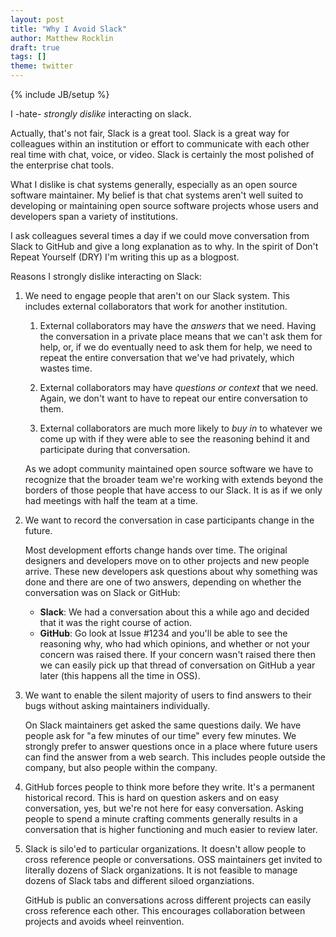 ```yaml
---
layout: post
title: "Why I Avoid Slack"
author: Matthew Rocklin
draft: true
tags: []
theme: twitter
---
```

{% include JB/setup %}


I -hate- *strongly dislike* interacting on slack.

Actually, that's not fair, Slack is a great tool.  Slack is a great way for
colleagues within an institution or effort to communicate with each other real
time with chat, voice, or video.  Slack is certainly the most polished of the
enterprise chat tools.

What I dislike is chat systems generally, especially as an open source software
maintainer.  My belief is that chat systems aren't well suited to developing or
maintaining open source software projects whose users and developers span a
variety of institutions.

I ask colleagues several times a day if we could move conversation from Slack
to GitHub and give a long explanation as to why.  In the spirit of Don't Repeat
Yourself (DRY) I'm writing this up as a blogpost.

Reasons I strongly dislike interacting on Slack:

1.  We need to engage people that aren't on our Slack system.
    This includes external collaborators that work for another institution.

    1.  External collaborators may have the *answers* that we need.  Having the
        conversation in a private place means that we can't ask them for help,
        or, if we do eventually need to ask them for help, we need to repeat
        the entire conversation that we've had privately, which wastes time.

    2.  External collaborators may have *questions or context* that we need.
        Again, we don't want to have to repeat our entire conversation to them.

    3.  External collaborators are much more likely to *buy in* to whatever we
        come up with if they were able to see the reasoning behind it and
        participate during that conversation.

    As we adopt community maintained open source software we have to recognize
    that the broader team we're working with extends beyond the borders of
    those people that have access to our Slack.  It is as if we only had
    meetings with half the team at a time.

2.  We want to record the conversation in case participants change in the
    future.

    Most development efforts change hands over time.  The original designers
    and developers move on to other projects and new people arrive.  These new
    developers ask questions about why something was done and there are one of
    two answers, depending on whether the conversation was on Slack or GitHub:

    -  **Slack**: We had a conversation about this a while ago and decided
        that it was the right course of action.
    -  **GitHub**: Go look at Issue #1234 and you'll be able to see the
       reasoning why, who had which opinions, and whether or not your concern
       was raised there.  If your concern wasn't raised there then we can
       easily pick up that thread of conversation on GitHub a year later
       (this happens all the time in OSS).

3.  We want to enable the silent majority of users to find answers to their
    bugs without asking maintainers individually.

    On Slack maintainers get asked the same questions daily.  We have people
    ask for "a few minutes of our time" every few minutes.  We strongly prefer
    to answer questions once in a place where future users can find the answer
    from a web search.  This includes people outside the company, but also
    people within the company.

4.  GitHub forces people to think more before they write.  It's a permanent
    historical record.  This is hard on question askers and on easy
    conversation, yes, but we're not here for easy conversation.  Asking people
    to spend a minute crafting comments generally results in a conversation
    that is higher functioning and much easier to review later.

5.  Slack is silo'ed to particular organizations.  It doesn't allow people to
    cross reference people or conversations.  OSS maintainers get invited to
    literally dozens of Slack organizations.  It is not feasible to manage
    dozens of Slack tabs and different siloed organziations.

    GitHub is public an conversations across different projects can easily
    cross reference each other.  This encourages collaboration between projects
    and avoids wheel reinvention.
